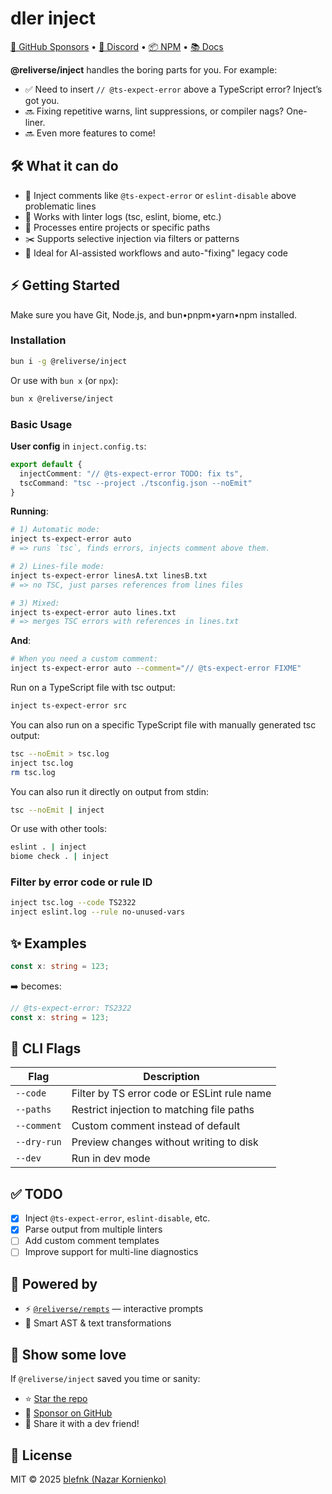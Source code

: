 # dler inject

[💖 GitHub Sponsors](https://github.com/sponsors/blefnk) • [💬 Discord](https://discord.gg/Pb8uKbwpsJ) • [📦 NPM](https://npmjs.com/@reliverse/inject) • [📚 Docs](https://blefnk.reliverse.org/blog/my-products/inject)

**@reliverse/inject** handles the boring parts for you. For example:

- ✅ Need to insert `// @ts-expect-error` above a TypeScript error? Inject’s got you.
- 🔜 Fixing repetitive warns, lint suppressions, or compiler nags? One-liner.
- 🔜 Even more features to come!

## 🛠️ What it can do

- 🧠 Inject comments like `@ts-expect-error` or `eslint-disable` above problematic lines
- 📄 Works with linter logs (tsc, eslint, biome, etc.)
- 🚀 Processes entire projects or specific paths
- ✂️ Supports selective injection via filters or patterns
- 🤖 Ideal for AI-assisted workflows and auto-"fixing" legacy code

## ⚡ Getting Started

Make sure you have Git, Node.js, and bun•pnpm•yarn•npm installed.

### Installation

```bash
bun i -g @reliverse/inject
```

Or use with `bun x` (or `npx`):

```bash
bun x @reliverse/inject
```

### Basic Usage

**User config** in `inject.config.ts`:

```ts
export default {
  injectComment: "// @ts-expect-error TODO: fix ts",
  tscCommand: "tsc --project ./tsconfig.json --noEmit"
}
```

**Running**:

```bash
# 1) Automatic mode:
inject ts-expect-error auto
# => runs `tsc`, finds errors, injects comment above them.

# 2) Lines-file mode:
inject ts-expect-error linesA.txt linesB.txt
# => no TSC, just parses references from lines files

# 3) Mixed:
inject ts-expect-error auto lines.txt
# => merges TSC errors with references in lines.txt
```

**And**:

```bash
# When you need a custom comment:
inject ts-expect-error auto --comment="// @ts-expect-error FIXME"
```

Run on a TypeScript file with tsc output:

```bash
inject ts-expect-error src
```

You can also run on a specific TypeScript file with manually generated tsc output:

```bash
tsc --noEmit > tsc.log
inject tsc.log
rm tsc.log
```

You can also run it directly on output from stdin:

```bash
tsc --noEmit | inject
```

Or use with other tools:

```bash
eslint . | inject
biome check . | inject
```

### Filter by error code or rule ID

```bash
inject tsc.log --code TS2322
inject eslint.log --rule no-unused-vars
```

## ✨ Examples

```ts
const x: string = 123;
```

➡️ becomes:

```ts
// @ts-expect-error: TS2322
const x: string = 123;
```

## 🧪 CLI Flags

| Flag             | Description                                      |
|------------------|--------------------------------------------------|
| `--code`         | Filter by TS error code or ESLint rule name      |
| `--paths`        | Restrict injection to matching file paths        |
| `--comment`      | Custom comment instead of default                |
| `--dry-run`      | Preview changes without writing to disk          |
| `--dev`          | Run in dev mode                                  |

## ✅ TODO

- [x] Inject `@ts-expect-error`, `eslint-disable`, etc.
- [x] Parse output from multiple linters
- [ ] Add custom comment templates
- [ ] Improve support for multi-line diagnostics

## 🔋 Powered by

- ⚡ [`@reliverse/rempts`](https://npmjs.com/@reliverse/rempts) — interactive prompts
- 🧠 Smart AST & text transformations

## 🫶 Show some love

If `@reliverse/inject` saved you time or sanity:

- ⭐ [Star the repo](https://github.com/reliverse/inject)
- 💖 [Sponsor on GitHub](https://github.com/sponsors/blefnk)
- 🫶 Share it with a dev friend!

## 📄 License

MIT © 2025 [blefnk (Nazar Kornienko)](https://github.com/blefnk)
